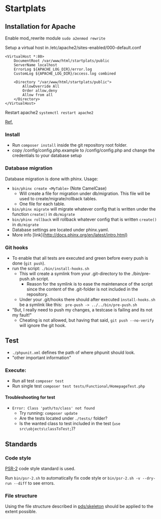 # Startplats

## Installation for Apache
Enable mod_rewrite module `sudo a2enmod rewrite`

Setup a virtual host in /etc/apache2/sites-enabled/000-default.conf
```
<VirtualHost *:80>
	DocumentRoot /var/www/html/startplats/public
	ServerName localhost
	ErrorLog ${APACHE_LOG_DIR}/error.log
	CustomLog ${APACHE_LOG_DIR}/access.log combined

	<Directory "/var/www/html/startplats/public">
		AllowOverride All
        Order allow,deny
        Allow from all
    </Directory>
</VirtualHost>
```

Restart apache2 `systemctl restart apache2`

[Ref.](http://docs.slimframework.com/routing/rewrite/)
### Install
* Run `composer install` inside the git repository root folder.
* copy /config/config.php.example to /config/config.php and change the credentials to your database setup

### Database migration
Database migration is done with phinx. Usage:
* `bin/phinx create <MyTable>` (Note CamelCase)
  * Will create a file for migration under db/migration. This file will be used to create/migrate/rollback tables.
  * One file for each table.
* `bin/phinx migrate` will migrate whatever config that is written under the function `create()` in `db/migrate`
* `bin/phinx rollback` will rollback whatever config that is written `create()` in `db/migrate`
* Database settings are located under phinx.yaml.
* More info [link]{http://docs.phinx.org/en/latest/intro.html}

### Git hooks
* To enable that all tests are executed and green before every push is done (`git push`).
* run the script: `./bin/install-hooks.sh`
  * This will create a symlink from your .git-directory to the ./bin/pre-push.sh script.
    * Reason for the symlink is to ease the maintenance of the script since the content of the .git-folder is not included in the repository.
  * Under your .git/hooks there should after executed `ìnstall-hooks.sh` be a symlink like this: ` pre-push -> ../../bin/pre-push.sh`
* "But, I really need to push my changes, a testcase is failing and its not my fault!"
  * Cheating is not allowed, but having that said, `git push --no-verify` will ignore the git hook.

## Test
* `./phpunit.xml` defines the path of where phpunit should look.
* "other important information"


### Execute:
* Run all test `composer test`
* Run single test `composer test tests/Functional/HomepageTest.php`

#### Troubleshooting for test
* `Error: Class 'path/to/class' not found`
  * Try running: `composer update`
  * Are the tests located under `./tests/` folder?
  * Is the wanted class to test included in the test (`use src\objects\classToTest;`)?


## Standards
### Code style
[PSR-2](https://www.php-fig.org/psr/psr-2/) code style standard is used.

Run `bin/psr-2.sh` to automatically fix code style or `bin/psr-2.sh -v --dry-run --diff` to see errors.

### File structure
Using the file structure described in [pds/skeleton](https://github.com/php-pds/skeleton) should be applied to the extent possible.
